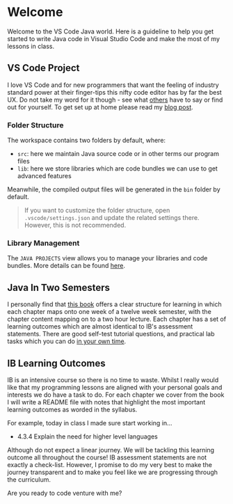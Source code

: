 # Welcome

Welcome to the VS Code Java world. Here is a guideline to help you get started to write Java code in Visual Studio Code and make the most of my lessons in class.

## VS Code Project

I love VS Code and for new programmers that want the feeling of industry standard power at their finger-tips this nifty code editor has by far the best UX. Do not take my word for it though - see what [others](https://twitter.com/Una/status/1127957563876753409) have to say or find out for yourself. To get set up at home please read my [blog post](https://erikacamilleri.wixsite.com/bytesizelearning/post/setting-up-your-development-environment).

### Folder Structure

The workspace contains two folders by default, where:

- `src`: here we maintain Java source code or in other terms our program files
- `lib`: here we store libraries which are code bundles we can use to get advanced features

Meanwhile, the compiled output files will be generated in the `bin` folder by default.

> If you want to customize the folder structure, open `.vscode/settings.json` and update the related settings there. However, this is not recommended.

### Library Management

The `JAVA PROJECTS` view allows you to manage your libraries and code bundles. More details can be found [here](https://github.com/microsoft/vscode-java-dependency#manage-dependencies).

## Java In Two Semesters

I personally find that [this book](https://link.springer.com/book/10.1007/978-3-319-99420-8) offers a clear structure for learning in which each chapter maps onto one week of a twelve week semester, with the chapter content mapping on to a two hour lecture. Each chapter has a set of learning outcomes which are almost identical to IB's assessment statements. There are good self-test tutorial questions, and practical lab tasks which you can do <u>in your own time</u>.

## IB Learning Outcomes

IB is an intensive course so there is no time to waste. Whilst I really would like that my programming lessons are aligned with your personal goals and interests we do have a task to do. For each chapter we cover from the book I will write a README file with notes that highlight the most important learning outcomes as worded in the syllabus.

For example, today in class I made sure start working in...

- 4.3.4 Explain the need for higher level languages

Although do not expect a linear journey. We will be tackling this learning outcome all throughout the course! IB assessment statements are not exactly a check-list. However, I promise to do my very best to make the journey transparent and to make you feel like we are progressing through the curriculum.

Are you ready to code venture with me?